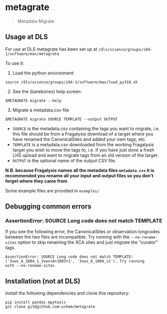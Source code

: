 
# metagrate

> Metadata Migrate

## Usage at DLS

For use at DLS metagrate has been set up at `/dls/science/groups/i04-1/software/max/metagrate`

To use it:

1. Load the python environment

```
source /dls/science/groups/i04-1/software/max/load_py310.sh
```

2. See the (barebones) help screen:

```
$METAGRATE migrate --help
```

3. Migrate a metadata.csv file

```
$METAGRATE migrate SOURCE TEMPLATE --output OUTPUT
```

- `SOURCE` is the metadata.csv containing the tags you want to migrate, i.e. this file should be from a Fragalysis download of a target where you have renamed the CanonicalSites and added your own tags, etc.
- `TEMPLATE` is a metadata.csv downloaded from the working Fragalysis target you wish to move the tags to, i.e. if you have just done a fresh LHS upload and want to migrate tags from an old version of the target.
- `OUTPUT` is the optional name of the output CSV file.

**N.B. because Fragalysis names all the metadata files `metadata.csv` it is recommended you rename all your input and output files so you don't forget where they came from**

Some example files are provided in `examples/`

## Debugging common errors

### AssertionError: SOURCE Long code does not match TEMPLATE

If you see the following error, the CanonicalSites or observation longcodes between the two files are incompatible. Try running with the `--no-rename-sites` option to skip renaming the XCA sites and just migrate the "curator" tags.

```
AssertionError: SOURCE Long code does not match TEMPLATE: ('3vws_A_1004_1_3vws+A+1003+1', '3vws_A_1004_v1'). Try running 
with --no-rename-sites
```

## Installation (not at DLS)

Install the following dependencies and clone this repository:

```
pip install pandas mpytools
git clone git@github.com:xchem/metagrate
```
